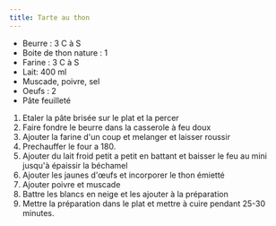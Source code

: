 ```yaml
---
title: Tarte au thon
---
```


-   Beurre : 3 C à S
-   Boite de thon nature : 1
-   Farine : 3 C à S
-   Lait: 400 ml
-   Muscade, poivre, sel
-   Oeufs : 2
-   Pâte feuilleté

1.  Etaler la pâte brisée sur le plat et la percer
2.  Faire fondre le beurre dans la casserole à feu doux
3.  Ajouter la farine d'un coup et melanger et laisser roussir
4.  Prechauffer le four a 180.
5.  Ajouter du lait froid petit a petit en battant et baisser le feu au
    mini jusqu'à épaissir la béchamel
6.  Ajouter les jaunes d'œufs et incorporer le thon émietté
7.  Ajouter poivre et muscade
8.  Battre les blancs en neige et les ajouter à la préparation
9.  Mettre la préparation dans le plat et mettre à cuire pendant 25-30
    minutes.
